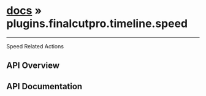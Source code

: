 # [docs](index.md) » plugins.finalcutpro.timeline.speed
---

Speed Related Actions

## API Overview

## API Documentation

